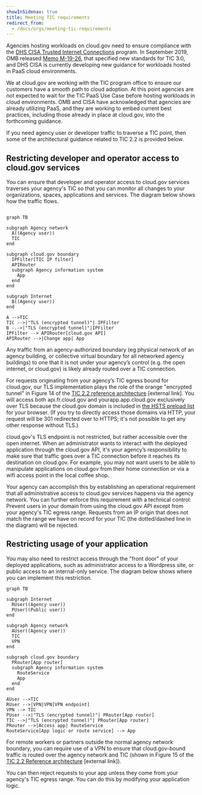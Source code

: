 ```yaml
---
showInSidenav: true
title: Meeting TIC requirements
redirect_from:
  - /docs/orgs/meeting-tic-requirements
---
```


Agencies hosting workloads on cloud.gov need to ensure compliance with the [DHS CISA Trusted Internet Connections](https://www.cisa.gov/tic-guidance) program.  In September 2019, OMB released [Memo M-19-26](https://www.whitehouse.gov/wp-content/uploads/2019/09/M-19-26.pdf), that specified new standards for TIC 3.0, and DHS CISA is currently developing new guidance for workloads hosted in PaaS cloud environments.

We at cloud.gov are working with the TIC program office to ensure our customers have a smooth path to cloud adoption. At this point agencies are not expected to wait for the TIC PaaS Use Case before hosting workloads in cloud environments.  OMB and CISA have acknowledged that agencies are already utilizing PaaS, and they are working to embed current best practices, including those already in place at cloud.gov, into the forthcoming guidance.

If you need agency user or developer traffic to traverse a TIC point, then some of the architectural guidance related to TIC 2.2 is provided below.

## Restricting developer and operator access to cloud.gov services

You can ensure that developer and operator access to cloud.gov services traverses your agency's TIC so that you can monitor all changes to your organizations, spaces, applications and services. The diagram below shows how the traffic flows.

```mermaid

graph TB

subgraph Agency network
  A((Agency user))
  TIC
end

subgraph cloud.gov boundary
  IPFilter[TIC IP filter]
  APIRouter
  subgraph Agency information system
    App
  end
end

subgraph Internet
  B((Agency user))
end

A -->TIC
TIC -->|"TLS (encrypted tunnel)"| IPFilter
B -.->|"TLS (encrypted tunnel)"|IPFilter
IPFilter --> APIRouter[cloud.gov API]
APIRouter -->|Change app| App
```

Any traffic from an agency-authorized boundary (eg physical network of an agency building, or collective virtual boundary for all networked agency buildings) to one that it is not under your agency’s control (e.g. the open internet, or cloud.gov) is likely already routed over a TIC connection.

For requests originating from your agency’s TIC egress bound for cloud.gov, our TLS implementation plays the role of the orange "encrypted tunnel" in Figure 14 of the [TIC 2.2 reference architecture](https://www.cisa.gov/sites/default/files/publications/TIC_Ref_Arch_v2.2_2017.pdf) [external link]. You will access both api.fr.cloud.gov and yourapp.app.cloud.gov exclusively over TLS because the cloud.gov domain is included in [the HSTS preload list](https://hstspreload.org/) for your browser. (If you try to directly access those domains via HTTP, your request will be 301 redirected over to HTTPS; it's not possible to get any other response without TLS.)

cloud.gov's TLS endpoint is not restricted, but rather accessible over the open internet. When an administrator wants to interact with the deployed application through the cloud.gov API, it's your agency’s responsibility to make sure that traffic goes over a TIC connection before it reaches its destination on cloud.gov. For example, you may not want users to be able to manipulate applications on cloud.gov from their home connection or via a wifi access point in the local coffee shop.

Your agency can accomplish this by establishing an operational requirement that all administrative access to cloud.gov services happens via the agency network. You can further enforce this requirement with a technical control: Prevent users in your domain from using the cloud.gov API except from your agency's TIC egress range. Requests from an IP origin that does not match the range we have on record for your TIC (the dotted/dashed line in the diagram) will be rejected.

## Restricting usage of your application

You may also need to restrict access through the "front door" of your deployed applications, such as administrator access to a Wordpress site, or public access to an internal-only service. The diagram below shows where you can implement this restriction.

```mermaid
graph TB

subgraph Internet
  RUser((Agency user))
  PUser((Public user))
end

subgraph Agency network
  AUser((Agency user))
  TIC
  VPN
end

subgraph cloud.gov boundary
  PRouter[App router]
  subgraph Agency information system
    RouteService
    App
  end
end

AUser -->TIC
RUser -->|VPN|VPN[VPN endpoint]
VPN --> TIC
PUser -->|"TLS (encrypted tunnel)"| PRouter[App router]
TIC -->|"TLS (encrypted tunnel)"| PRouter[App router]
PRouter -->|Access app| RouteService
RouteService[App logic or route service] --> App
```

For remote workers or partners outside the normal agency network boundary, you can require use of a VPN to ensure that cloud.gov-bound traffic is routed over the agency network and TIC (shown in Figure 15 of the [TIC 2.2 Reference architecture](https://www.cisa.gov/sites/default/files/publications/TIC_Ref_Arch_v2.2_2017.pdf) [external link]).

You can then reject requests to your app unless they come from your agency's TIC egress range. You can do this by modifying your application logic.
